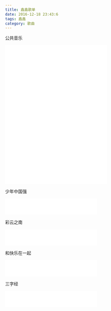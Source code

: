 ```yaml
---
title: 鑫鑫歌单
date: 2016-12-18 23:43:6
tags: 鑫鑫
category: 歌曲
---
```

公共音乐
<iframe frameborder="no" border="0" marginwidth="0" marginheight="0" width=330 height=450 src="//music.163.com/outchain/player?type=0&id=540717270&auto=0&height=430"></iframe>

少年中国强
<iframe frameborder="no" border="0" marginwidth="0" marginheight="0" width=298 height=52 src="//music.163.com/outchain/player?type=2&id=39488579&auto=0&height=32"></iframe>

彩云之南
<iframe frameborder="no" border="0" marginwidth="0" marginheight="0" width=298 height=52 src="//music.163.com/outchain/player?type=2&id=455718008&auto=0&height=32"></iframe>

和快乐在一起
<iframe frameborder="no" border="0" marginwidth="0" marginheight="0" width=298 height=52 src="//music.163.com/outchain/player?type=2&id=30133931&auto=0&height=32"></iframe>

三字经
<iframe frameborder="no" border="0" marginwidth="0" marginheight="0" width=298 height=52 src="//music.163.com/outchain/player?type=2&id=510988772&auto=1&height=32"></iframe>
